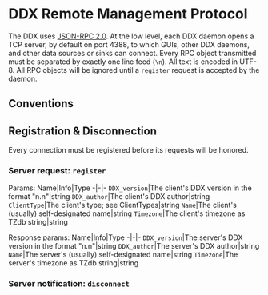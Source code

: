 <!---
################################################################################
##                         DATA DISPLAY APPLICATION X                         ##
##                            2B TECHNOLOGIES, INC.                           ##
##                                                                            ##
## The DDX is free software: you can redistribute it and/or modify it under   ##
## the terms of the GNU General Public License as published by the Free       ##
## Software Foundation, either version 3 of the License, or (at your option)  ##
## any later version.  The DDX is distributed in the hope that it will be     ##
## useful, but WITHOUT ANY WARRANTY; without even the implied warranty of     ##
## MERCHANTABILITY or FITNESS FOR A PARTICULAR PURPOSE.  See the GNU General  ##
## Public License for more details.  You should have received a copy of the   ##
## GNU General Public License along with the DDX.  If not, see                ##
## <http://www.gnu.org/licenses/>.                                            ##
##                                                                            ##
##  For more information about the DDX, check out the 2B website or GitHub:   ##
##       <http://twobtech.com/DDX>       <https://github.com/2BTech/DDX>      ##
################################################################################
-->

# DDX Remote Management Protocol
The DDX uses [JSON-RPC 2.0](http://www.jsonrpc.org/specification).  At the low level, each DDX daemon opens a TCP server, by default on port 4388, to which GUIs, other DDX daemons, and other data sources or sinks can connect.  Every RPC object transmitted must be separated by exactly one line feed (`\n`).  All text is encoded in UTF-8.  All RPC objects will be ignored until a `register` request is accepted by the daemon.

<!--[TOC]-->

## Conventions

## Registration & Disconnection
Every connection must be registered before its requests will be honored.

### Server request: `register`
Params:
Name|Info|Type
-|-|-
`DDX_version`|The client's DDX version in the format "n.n"|string
`DDX_author`|The client's DDX author|string
`ClientType`|The client's type; see ClientTypes|string
`Name`|The client's (usually) self-designated name|string
`Timezone`|The client's timezone as TZdb string|string

Response params:
Name|Info|Type
-|-|-
`DDX_version`|The server's DDX version in the format "n.n"|string
`DDX_author`|The server's DDX author|string
`Name`|The server's (usually) self-designated name|string
`Timezone`|The server's timezone as TZdb string|string


### Server notification: `disconnect`
